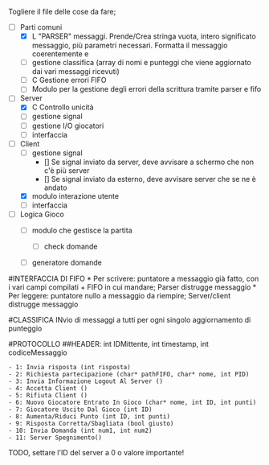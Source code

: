 Togliere il file delle cose da fare;

- [ ] Parti comuni
    - [x] L "PARSER" messaggi. Prende/Crea stringa vuota, intero significato messaggio, più parametri necessari. Formatta il messaggio coerentemente e
    - [ ] gestione classifica (array di nomi e punteggi che viene aggiornato dai vari messaggi ricevuti)
    - [ ] C Gestione errori FIFO
    - [ ] Modulo per la gestione degli errori della scrittura tramite parser e fifo
- [ ] Server
    - [x] C Controllo unicità
    - [ ] gestione signal
    - [ ] gestione I/O giocatori
    - [ ] interfaccia

- [ ] Client
    - [ ] gestione signal
        - [] Se signal inviato da server, deve avvisare a schermo che non c'è più server
        - [] Se signal inviato da esterno, deve avvisare server che se ne è andato
    - [x] modulo interazione utente
    - [ ] interfaccia

- [ ] Logica Gioco
    - [ ] modulo che gestisce la partita
        - [ ] check domande
    - [ ] generatore domande


#INTERFACCIA DI FIFO
    * Per scrivere: puntatore a messaggio già fatto, con i vari campi compilati + FIFO in cui mandare;
        Parser distrugge messaggio
    * Per leggere: puntatore nullo a messaggio da riempire;
        Server/client distrugge messaggio

#CLASSIFICA
    INvio di messaggi a tutti per ogni singolo aggiornamento di punteggio

#PROTOCOLLO
    ##HEADER: int IDMittente, int timestamp, int codiceMessaggio

    - 1: Invia risposta (int risposta)
    - 2: Richiesta partecipazione (char* pathFIFO, char* nome, int PID)
    - 3: Invia Informazione Logout Al Server ()
    - 4: Accetta Client ()
    - 5: Rifiuta Client ()
    - 6: Nuovo Giocatore Entrato In Gioco (char* nome, int ID, int punti)
    - 7: Giocatore Uscito Dal Gioco (int ID)
    - 8: Aumenta/Riduci Punto (int ID, int punti)
    - 9: Risposta Corretta/Sbagliata (bool giusto)
    - 10: Invia Domanda (int num1, int num2)
    - 11: Server Spegnimento()


TODO, settare l'ID del server a 0 o valore importante! 
